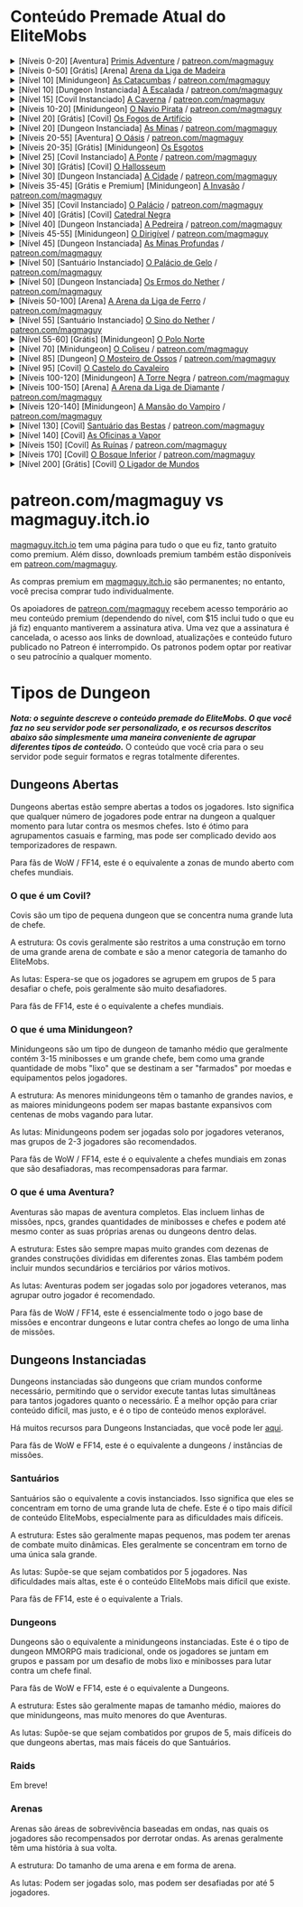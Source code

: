 # Conteúdo Premade Atual do EliteMobs

<details>
<summary>[Níveis 0-20] [Aventura] <a href="https://magmaguy.itch.io/primis">Primis Adventure</a> / <a href="https://www.patreon.com/posts/adventure-primis-71274573">patreon.com/magmaguy</a></summary>

Este mapa de aventura expansivo está repleto de missões, saque e uma variedade de mobs desafiadores, projetado para
imergir os jogadores no mundo do EliteMobs. Através de uma jogabilidade envolvente, os jogadores aprenderão as mecânicas
e funcionalidades do EliteMobs de forma emocionante e interativa. Os fãs de MMORPGs acharão a experiência familiar e
cativante, com elementos que lembram seus MMOs favoritos.

<pre>
Informações do EliteMobs:
Nível(is) Recomendado(s): 0 - 20 - Conteúdo Solo
Chefes: 957 Regionais [200 Únicos + Reforços + Fases + Blocos Transitivos]
Modelos Personalizados: 11 (alguns atualmente não implementados, WIP)
Itens Únicos: 153
Baús de Tesouro: 25 únicos
Missões: 98
NPCs: 255 únicos
1 Arena
Dificuldade: Dois jogadores recomendados
Tipo de Mapa: Mundo
Tipo de Encontro: Aventura
Compatibilidade:
Versão do Minecraft: 1.18.1+
Versão do EliteMobs: 8.0.3+ Créditos: 69OzCanOfBepis, MagmaGuy, Matevagyok, Dalio, FrostCone
</pre>
</details>

<details>
<summary>[Níveis 0-50] [Grátis] [Arena] <a href="https://magmaguy.itch.io/em-free-content">Arena da Liga de Madeira</a></summary>

Nota: A Arena da Liga de Madeira está quase totalmente no plugin padrão do EliteMobs, você só precisa baixar o Hub
Gratuito da Guilda dos Aventureiros de [magmaguy.itch.io](https://magmaguy.itch.io/em-free-content) para obter a
construção!

<pre>
Informações do EliteMobs:
Nível(is) Recomendado(s): 0 - 50 - Conteúdo Solo
Chefes: 91 chefes únicos
Itens Únicos: 27
Ondas: 50
Compatibilidade:
Versão do Minecraft: 1.18.1+
Versão do EliteMobs: 8.0.3+ Créditos: 69OzCanOfBepis, MagmaGuy, Reino de Lotheridon
</pre>
</details>

<details>
<summary>[Nível 10] [Minidungeon] <a href="https://magmaguy.itch.io/elitemobs-catacombs">As Catacumbas</a> / <a href="https://www.patreon.com/posts/lair-catacombs-62463772">patreon.com/magmaguy</a></summary>

A partir do EliteMobs 9.0.0, esta dungeon foi convertida para uma dungeon mundial!

<pre>
Informações do EliteMobs:
Nível(is) Recomendado(s): 10 - Conteúdo em Grupo
Chefes: 4 Regionais [6 Únicos + Reforços + Tesouro]
Itens Únicos: 6
Baús de Tesouro: 1
Dificuldade: Fácil
Tipo de Mapa: Mundo (Costumava ser Esquema)
Tipo de Encontro: Covil
Compatibilidade:
Versão do Minecraft: 1.16.5+
Versão do EliteMobs: 7.3.13+
Créditos: Reino de Lotheridon & MagmaGuy
</pre>
</details>

<details>
<summary>[Nível 10] [Dungeon Instanciada] <a href="https://magmaguy.itch.io/elitemobs-theclimb">A Escalada</a> / <a href="https://www.patreon.com/magmaguy">patreon.com/magmaguy</a></summary>

Esta dungeon faz parte da série de dungeons do Modo História. Os jogadores podem embarcar em missões que tecem uma
narrativa contínua através das dungeons, oferecendo uma história coesa e imersiva. Mortos-vivos emergiram das minas da
montanha e lançaram um ataque implacável a uma aldeia pacífica!

<pre>
Informações do EliteMobs:
Nível(is) Recomendado(s): 10 - Conteúdo em Grupo
Mais informações em breve.
</pre>
</details>

<details>
<summary>[Nível 15] [Covil Instanciado] <a href="https://magmaguy.itch.io/elitemobs-thecave">A Caverna</a> / <a href="https://www.patreon.com/magmaguy">patreon.com/magmaguy</a></summary>

Esta dungeon faz parte da série de dungeons do Modo História. Os jogadores podem embarcar em missões que tecem uma
narrativa contínua através das dungeons, oferecendo uma história coesa e imersiva. Uma criação formidável de magma e
chamas barra a entrada para as minas da montanha!

<pre>
Informações do EliteMobs:
Nível(is) Recomendado(s): 15 - Conteúdo em Grupo
Mais informações em breve.
</pre>
</details>

<details>
<summary>[Níveis 10-20] [Minidungeon] <a href="https://magmaguy.itch.io/elitemobs-pirate-ship">O Navio Pirata</a> / <a href="https://www.patreon.com/posts/minidungeon-ship-62464429">patreon.com/magmaguy</a></summary>

A partir do EliteMobs 9.0.0, esta dungeon foi convertida para uma dungeon mundial!

<pre>
Informações do EliteMobs:
Nível(is) Recomendado(s): 10-20 - Conteúdo Solo / Duo
Chefes: 28 Regionais [15 Únicos + Reforços + Fases]
Itens Únicos: 36
Dificuldade: Média
Tipo de Mapa: Mundo (Costumava ser Esquema)
Tipo de Encontro: Minidungeon
Compatibilidade:
Versão do Minecraft: 1.16.5+
Versão do EliteMobs: 7.3.13+
Créditos: 69OzCanOfBepis, MagmaGuy
</pre>
</details>

<details>
<summary>[Nível 20] [Grátis] [Covil] <a href="https://magmaguy.itch.io/em-free-content">Os Fogos de Artifício</a></summary>
<pre>
Informações do EliteMobs:
Nível(is) Recomendado(s): 20 - Conteúdo em Grupo
Chefes: 1 Regional [5 Únicos + Reforços + Fases]
Itens Personalizados: 3
Dificuldade: Difícil
Tipo de Mapa: Mundo
Tipo de Encontro: Covil
Compatibilidade: Versão do Minecraft: 1.16.5+
Versão do EliteMobs: 7.3.13+
Créditos: MagmaGuy
</pre>
</details>

<details>
<summary>[Nível 20] [Dungeon Instanciada] <a href="https://magmaguy.itch.io/elitemobs-themines">As Minas</a> / <a href="https://www.patreon.com/magmaguy">patreon.com/magmaguy</a></summary>

Esta dungeon faz parte da série de dungeons do Modo História. Os jogadores podem embarcar em missões que tecem uma
narrativa contínua através das dungeons, oferecendo uma história coesa e imersiva. Desça às minas da montanha para
descobrir a fonte da horda de mortos-vivos e a força misteriosa que os impulsiona.

<pre>
Informações do EliteMobs:
Nível(is) Recomendado(s): 20 - Conteúdo em Grupo
Mais informações em breve.
</pre>
</details>

<details>
<summary>[Níveis 20-55] [Aventura] <a href="https://magmaguy.itch.io/elitemobs-oasis">O Oásis</a> / <a href="https://www.patreon.com/posts/adventure-oasis-62464668">patreon.com/magmaguy</a></summary>

Para jogadores que completaram o mapa de Aventura Primis, o Oásis é o próximo passo perfeito em sua jornada. Ele oferece
mobs ainda mais desafiadores, uma infinidade de missões e uma abundância de saques incríveis para descobrir!

<pre>
Informações do EliteMobs:
Nível(is) Recomendado(s): 20 - 55 - Conteúdo Solo
Chefes: 1495 Regionais [96 Únicos + Reforços + Fases + Blocos Transitivos]
Itens Únicos: 62
Baús de Tesouro: 23 únicos
Dificuldade: Solo
Tipo de Mapa: Mundo
Tipo de Encontro: Aventura
Compatibilidade:
Versão do Minecraft: 1.16.5+
Versão do EliteMobs: 7.3.13+
Créditos: 69OzCanOfBepis, MagmaGuy
</pre>
</details>

<details>
<summary>[Níveis 20-35] [Grátis] [Minidungeon] <a href="https://magmaguy.itch.io/em-free-content">Os Esgotos</a></summary>
<pre>
Informações do EliteMobs:
Nível(is) Recomendado(s): 20 - 35 - Conteúdo Solo / Duo
Chefes: 280 Regionais [29 Únicos + Reforços + Tesouro]
Itens Únicos: 10
Baús de Tesouro: 2 únicos
Dificuldade: Média
Tipo de Mapa: Mundo
Tipo de Encontro: Mini-Dungeon
Compatibilidade:
Versão do Minecraft: 1.16.5+
Versão do EliteMobs: 7.3.13+
Créditos: 69OzCanOfBepis, MagmaGuy
</pre>
</details>

<details>
<summary>[Nível 25] [Covil Instanciado] <a href="https://magmaguy.itch.io/elitemobs-thebridge">A Ponte</a> / <a href="https://www.patreon.com/magmaguy">patreon.com/magmaguy</a></summary>

Esta dungeon faz parte da série de dungeons do Modo História. Os jogadores podem embarcar em missões que tecem uma
narrativa contínua através das dungeons, oferecendo uma história coesa e imersiva. Além das minas da montanha
encontra-se uma antiga cidade subterrânea dos anões. No entanto, antes de alcançá-la, uma construção formidável - um
guardião que protege uma ponte há séculos - está no caminho.

<pre>
Informações do EliteMobs:
Nível(is) Recomendado(s): 25 - Conteúdo em Grupo
Mais informações em breve.
</pre>
</details>

<details>
<summary>[Nível 30] [Grátis] [Covil] <a href="https://magmaguy.itch.io/em-free-content">O Hallosseum</a></summary>
<pre>
Informações do EliteMobs:
Nível(is) Recomendado(s): 30 - Conteúdo em Grupo
Chefes: 1 Regional [12 Únicos + Reforços + Fases]
Itens Únicos: 5
Dificuldade: Difícil
Tipo de Mapa: Mundo
Tipo de Encontro: Covil
Compatibilidade:
Versão do Minecraft: 1.16.5+
Versão do EliteMobs: 7.3.13+
Créditos: 69OzCanOfBepis, MagmaGuy
</pre>
</details>

<details>
<summary>[Nível 30] [Dungeon Instanciada] <a href="https://magmaguy.itch.io/elitemobs-thebridge">A Cidade</a> / <a href="https://www.patreon.com/magmaguy">patreon.com/magmaguy</a></summary>

Esta dungeon faz parte da série de dungeons do Modo História. Os jogadores podem embarcar em missões que tecem uma
narrativa contínua através das dungeons, oferecendo uma história coesa e imersiva. No subsolo profundo encontra-se uma
antiga cidade dos anões, cujos antigos habitantes agora vagueiam pelas ruas, enlouquecidos por uma força desconhecida.
Eles receberam vida eterna, mas não são mortos-vivos. O que está por trás deste fenómeno inquietante?

<pre>
Informações do EliteMobs:
Nível(is) Recomendado(s): 30 - Conteúdo em Grupo
Mais informações em breve.
</pre>
</details>

<details>
<summary>[Níveis 35-45] [Grátis e Premium] [Minidungeon] <a href="https://magmaguy.itch.io/the-invasion">A Invasão</a> / <a href="https://www.patreon.com/posts/minidungeon-62491284">patreon.com/magmaguy</a></summary>

A partir do EliteMobs 9.0.0, esta dungeon foi convertida para uma dungeon mundial!

<pre>
Informações do EliteMobs (Versão Premium):
Nível(is) Recomendado(s): 35 - 45
Chefes: 141 Regionais [39 Únicos + Reforços + Baús de Tesouro]
Itens Únicos: 13
Dificuldade: Média
Tipo de Mapa: Mundo (Costumava ser Esquema)
Tipo: Mini-Dungeon
Compatibilidade: Versão do Minecraft: 1.17.1+
Versão do EliteMobs: 7.3.13+
Créditos: 69OzCanOfBepis, MagmaGuy
</pre>
</details>

<details>
<summary>[Nível 35] [Covil Instanciado] <a href="https://magmaguy.itch.io/elitemobs-thepalace">O Palácio</a> / <a href="https://www.patreon.com/magmaguy">patreon.com/magmaguy</a></summary>

Esta dungeon faz parte da série de dungeons do Modo História. Os jogadores podem embarcar em missões que tecem uma
narrativa contínua através das dungeons, oferecendo uma história coesa e imersiva. No fundo da cidade dos anões, dentro
do palácio, reside o seu monarca louco. Um poder sombrio e não natural emana do monarca, acompanhado por leves e
assustadores badaladas ecoando pelos corredores.

<pre>
Informações do EliteMobs:
Nível(is) Recomendado(s): 35 - Conteúdo em Grupo
Mais informações em breve.
</pre>
</details>

<details>
<summary>[Nível 40] [Grátis] [Covil] <a href="https://magmaguy.itch.io/em-free-content">Catedral Negra</a></summary>

A partir do EliteMobs 9.0.0, esta dungeon foi convertida para uma dungeon mundial!

<pre>
Informações do EliteMobs:
Nível(is) Recomendado(s): 40 - Conteúdo em Grupo
Chefes: 1 Regional [2 Únicos + Reforços]
Itens Únicos: 1 Dificuldade: Difícil
Tipo de Mapa: Mundo (Costumava ser Esquema)
Tipo de Encontro: Covil
Compatibilidade:
Versão do Minecraft: 1.16.5+
Versão do EliteMobs: 7.3.13+
Créditos: 69OzCanOfBepis, MagmaGuy
</pre>
</details>

<details>
<summary>[Nível 40] [Dungeon Instanciada] <a href="https://magmaguy.itch.io/elitemobs-thequarry">A Pedreira</a> / <a href="https://www.patreon.com/magmaguy">patreon.com/magmaguy</a></summary>

Esta dungeon faz parte da série de dungeons do Modo História. Os jogadores podem embarcar em missões que tecem uma
narrativa contínua através das dungeons, oferecendo uma história coesa e imersiva. Em meio a abundantes minérios e
incontáveis gemas, os anões mergulharam fundo na terra em busca de riquezas. Pegue o elevador para explorar o quão longe
esta pedreira se estende e onde ela leva. Cuidado com os escavadores, mineiros e feiticeiros reais anões loucos que
ainda vagueiam nestas profundezas.

<pre>
Informações do EliteMobs:
Nível(is) Recomendado(s): 40 - Conteúdo em Grupo
Mais informações em breve.
</pre>
</details>

<details>
<summary>[Níveis 45-55] [Minidungeon] <a href="https://magmaguy.itch.io/elitemobs-airship">O Dirigível</a> / <a href="https://www.patreon.com/posts/minidungeon-62491142">patreon.com/magmaguy</a></summary>

A partir do EliteMobs 9.0.0, esta dungeon foi convertida para uma dungeon mundial!

<pre>
Informações do EliteMobs:
Nível(is) Recomendado(s): 45 - 55
Chefes: 67 Regionais [13 Únicos + Reforços]
Itens Únicos: 15
Dificuldade: Média
Tipo de Mapa: Mundo (Costumava ser Esquema)
Tipo de Encontro: Mini-Dungeon
Compatibilidade:
Versão do Minecraft: 1.16.5+
Versão do EliteMobs: 7.3.13+
Créditos: Reino de Lotheridon, 69OzCanOfBepis
</pre>
</details>

<details>
<summary>[Nível 45] [Dungeon Instanciada] <a href="https://magmaguy.itch.io/elitemobs-thedeepmines">As Minas Profundas</a> / <a href="https://www.patreon.com/magmaguy">patreon.com/magmaguy</a></summary>

Esta dungeon faz parte da série de dungeons do Modo História. Os jogadores podem embarcar em missões que tecem uma
narrativa contínua através das dungeons, oferecendo uma história coesa e imersiva. O elevador da pedreira atinge o seu
limite, mas para além dele encontram-se as minas profundas onde a ganância dos anões os levou. Estas minas estendem-se
até ao Nether, onde uma entidade poderosa do reino do Nether espreita nas sombras.

<pre>
Informações do EliteMobs:
Nível(is) Recomendado(s): 45 - Conteúdo em Grupo
Mais informações em breve.
</pre>
</details>

<details>
<summary>[Nível 50] [Santuário Instanciado] <a href="https://magmaguy.itch.io/frost-palace-sanctum">O Palácio de Gelo</a> / <a href="https://www.patreon.com/posts/72982655">patreon.com/magmaguy</a></summary>

Um desafio perfeito para um grupo de jogadores ansiosos para testar suas habilidades, inteligência e qualquer
conhecimento de EliteMobs que tenham adquirido. Uma luta de chefe que não será fácil de esquecer!

<pre>
Informações do EliteMobs:
Nível(is) Recomendado(s): 50
Chefes: 1 Regional [11 Únicos + Reforços + Fases]
Itens Únicos: 36
Poderes Únicos: 6
Modelos Personalizados: 5 (3 chefes, 2 itens)
Dificuldade: Normal + Difícil + Mítico
Tipo de Mapa: Mundo
Tipo de Encontro: Santuário
Compatibilidade: Versão do Minecraft: 1.18.2+
Versão do EliteMobs: 8.3.1+
Créditos: Dalio - Mapa, Agnet75 - Música, MagmaGuy
</pre>
</details>

<details>
<summary>[Nível 50] [Dungeon Instanciada] <a href="https://magmaguy.itch.io/elitemobs-thenetherwastes">Os Ermos do Nether</a> / <a href="https://www.patreon.com/magmaguy">patreon.com/magmaguy</a></summary>

Esta dungeon faz parte da série de dungeons do Modo História. Os jogadores podem embarcar em missões que tecem uma
narrativa contínua através das dungeons, oferecendo uma história coesa e imersiva. Nos Ermos do Nether, um reino
desconhecido para todos, criaturas desconhecidas do nether vagam por seus caminhos desolados. Do seu coração, ecoa uma
ressonância assombrosa, pontuada pelo sino assustador de um sino - um som não natural que perturba todos aqueles que o
ouvem.

<pre>
Informações do EliteMobs:
Nível(is) Recomendado(s): 50 - Conteúdo em Grupo
Mais informações em breve.
</pre>
</details>

<details>
<summary>[Níveis 50-100] [Arena] <a href="https://magmaguy.itch.io/arena-iron-league-arena">A Arena da Liga de Ferro</a> / <a href="https://www.patreon.com/posts/arena-iron-arena-76940965">patreon.com/magmaguy</a></summary>
<pre>
Informações do EliteMobs:
Nível(is) Recomendado(s): 50 - 100 - Grupo recomendado
Chefes: 91 Únicos
Itens Únicos: 27
Dificuldade: Difícil
Tipo de mapa: Mundo
Tipo de Encontro: Arena
Compatibilidade: Versão do Minecraft: 1.18.2+
Versão do EliteMobs: 8.3.8+
Créditos: Frostcone, MagmaGuy, Delio
</pre>
</details>

<details>
<summary>[Nível 55] [Santuário Instanciado] <a href="https://magmaguy.itch.io/elitemobs-thenetherbell">O Sino do Nether</a> / <a href="https://www.patreon.com/magmaguy">patreon.com/magmaguy</a></summary>

Esta dungeon faz parte da série de dungeons do Modo História. Os jogadores podem embarcar em missões que tecem uma
narrativa contínua através das dungeons, oferecendo uma história coesa e imersiva. No fundo do Nether, onde ninguém
deveria pisar, encontra-se uma cena assombrosa de morte e decadência. Criaturas do vazio, inimagináveis ​​até mesmo em
pesadelos, espreitam nestas terras abandonadas. No coração desta desolação encontra-se uma criação grotesca - nascida
das energias colapsantes do Nether ao longo de séculos - uma abominação conhecida como Sino do Vazio. Seu toque e
badaladas incessantes tecem uma promessa sinistra na mente daqueles que a ouvem, tentando-os com riquezas e poderes
inimagináveis. Sua ressonância ecoa profundamente, uma presença assombrosa que se recusa a ser abalada.

<pre>
Informações do EliteMobs:
Nível(is) Recomendado(s): 55 - Grupo recomendado
Chefes: 27 Únicos
Itens Únicos: 30
Poderes Personalizados: 15
Dificuldade: 3 dificuldades diferentes: Normal, Difícil e Mítico!
Tipo de mapa: Mundo Instanciado
Tipo de Encontro: Santuário
Compatibilidade:
Versão do Minecraft: 1.21+
Versão do EliteMobs: 9.0.2+
Créditos: Frostcone, MagmaGuy, Dali_
</pre>
</details>

<details>
<summary>[Nível 55-60] [Grátis] [Minidungeon] <a href="https://magmaguy.itch.io/em-free-content">O Polo Norte</a></summary>

Uma dungeon perfeita para adicionar ao seu servidor para a época festiva, capturando o espírito do inverno e colocando
todos no clima festivo.

<pre>
Informações do EliteMobs:
Nível(is) Recomendado(s): 55 - 60 - Conteúdo Solo / Duo
Chefes: 47 Regionais [8 Únicos + Reforços + Fases + Tesouro]
Itens Únicos: 7
Dificuldade: Média
Tipo de Mapa: Mundo
Tipo de Encontro: Mini-Dungeon
Compatibilidade:
Versão do Minecraft: 1.16.5+
Versão do EliteMobs: 7.3.0+
Créditos: 69OzCanOfBepis, MagmaGuy
</pre>
</details>

<details>
<summary>[Nível 70] [Minidungeon] <a href="https://magmaguy.itch.io/elitemobs-colosseum">O Coliseu</a> / <a href="https://www.patreon.com/posts/lair-colosseum-62465500">patreon.com/magmaguy</a></summary>

A partir do EliteMobs 9.0.0, esta dungeon foi convertida para uma dungeon mundial!

<pre>
Nível(is) Recomendado(s): 70 - Conteúdo em Grupo
Chefes: 10 Regionais [7 Únicos + Reforços + Fases]
Itens Únicos: 3
Dificuldade: Difícil
Tipo de Mapa: Mundo (Costumava ser Esquema)
Tipo de Encontro: Covil
Compatibilidade:
Versão do Minecraft: 1.16.5+
Versão do EliteMobs: 7.3.13+
Créditos: Maldini & MagmaGuy
</pre>
</details>

<details>
<summary>[Nível 85] [Dungeon] <a href="https://magmaguy.itch.io/dungeon-bone-monastery">O Mosteiro de Ossos</a> / <a href="https://www.patreon.com/posts/dungeon-bone-76941562">patreon.com/magmaguy</a></summary>

Algo terrível está a acontecer no mosteiro. Os monges foram expulsos e há rumores de mortos-vivos e esqueletos
implacáveis ​​vagueando pelo local!

<pre>
Informações do EliteMobs:
Nível(is) Recomendado(s): 85
Chefes: 29 Únicos
Itens Únicos: 87
Dificuldade: Difícil
Tipo de mapa: Mundo
Tipo de Encontro: Dungeon
Compatibilidade: Versão do Minecraft: 1.18.2+
Versão do EliteMobs: 8.3.8+
Créditos: Matevagyok, 69OzCanOfBepis, MagmaGuy
</pre>
</details>

<details>
<summary>[Nível 95] [Covil] <a href="#">O Castelo do Cavaleiro</a></summary>

Você se atreve a desafiar os cavaleiros e seu antigo líder, Carlos Magno?

<pre>
Informações do EliteMobs:
Nível(is) Recomendado(s): 95
Chefes: 15 Regionais [12 Únicos + Reforços + Fases]
Itens Únicos: 6
Dificuldade: Difícil
Tipo de Mapa: Mundo
Tipo de Encontro: Covil
Compatibilidade:
Versão do Minecraft: 1.18.2+
Versão do EliteMobs: 8.3.8+
Créditos: MagmaGuy, FrostCone, Matevagyok
</pre>
</details>

<details>
<summary>[Níveis 100-120] [Minidungeon] <a href="https://magmaguy.itch.io/elitemobs-the-dark-spire">A Torre Negra</a> / <a href="https://www.patreon.com/posts/minidungeon-dark-62465765">patreon.com/magmaguy</a></summary>

A Torre Negra aguarda nas profundezas do Nether. Essas criaturas não são mobs comuns do Nether - tenha cuidado!

<pre>
Informações do EliteMobs:
Nível(is) Recomendado(s): 100 - 120
Chefes: 184 Regionais [27 Únicos + Reforços + Fases + Tesouro]
Itens Únicos: 12
Baús de Tesouro: 17 únicos
Dificuldade: Difícil
Tipo de Mapa: Mundo
Tipo de Encontro: Mini-Dungeon
Compatibilidade:
Versão do Minecraft: 1.16.5+
Versão do EliteMobs: 7.3.13+
Créditos: 69OzCanOfBepis
</pre>
</details>

<details>
<summary>[Níveis 100-150] [Arena] <a href="https://magmaguy.itch.io/elitemobs-diamondarena">A Arena da Liga de Diamante</a> / <a href="https://www.patreon.com/posts/lair-catacombs-62463772">patreon.com/magmaguy</a></summary>
<pre>
Informações do EliteMobs:
Nível(is) Recomendado(s): 100-150 - Conteúdo em Grupo
Mais informações em breve.
</pre>
</details>

<details>
<summary>[Níveis 120-140] [Minidungeon] <a href="https://magmaguy.itch.io/the-vampire-manor">A Mansão do Vampiro</a> / <a href="https://www.patreon.com/posts/minidungeon-62465872">patreon.com/magmaguy</a></summary>

A partir do EliteMobs 9.0.0, esta dungeon foi convertida para uma dungeon mundial!

<pre>
Informações do EliteMobs:
Nível(is) Recomendado(s): 120-140
Chefes: 116 Regionais [55 Únicos + Reforços + Fases + Baús de Tesouro]
Itens Únicos: 11
Dificuldade: Média
Tipo de Mapa: Mundo (Costumava ser Esquema)
Tipo de Encontro: Minidungeon
Compatibilidade:
Versão do Minecraft: 1.17.1+
Versão do EliteMobs: 7.3.13+
Créditos: 69OzCanOfBepis, MagmaGuy
</pre>
</details>
<details>
<summary>[Nível 130] [Covil] <a href="https://magmaguy.itch.io/beasts-sanctuary">Santuário das Bestas</a> / <a href="https://www.patreon.com/posts/lair-beasts-74854707">patreon.com/magmaguy</a></summary>

Uma besta monstruosa refugiou-se numa cidade próxima, transformando os seus residentes em cascas sem mente. Tem coragem
suficiente para enfrentar a criatura em batalha e expulsá-la?

<pre>
Nível(is) Recomendado(s): 130 - Conteúdo em Grupo
Chefes: 13 Regionais [12 Únicos + Reforços + Fases]
Itens Únicos: 4
Dificuldade: Difícil
Tipo de Mapa: Mundo
Tipo de Encontro: Covil
Compatibilidade: Versão do Minecraft: 1.18.1+
Versão do EliteMobs: 8.3.1+
Créditos: Frostcone
</pre>
</details>

<details>
<summary>[Nível 140] [Covil] <a href="https://magmaguy.itch.io/em-free-content">As Oficinas a Vapor</a></summary>

O que são essas criaturas e o que elas fizeram? Elas criaram um ser de engrenagens e metal, com uma mente que pode
pensar, mas nunca sentir. Ele empoleira-se no topo da torre de relógio, esperando o momento em que a vida despertará os
seus frios olhos de aço.

<pre>
Informações do EliteMobs:
Nível(is) Recomendado(s): 140
Chefes: 8 Regionais [11 Únicos + Reforços + Fases]
Itens Únicos: 7
Dificuldade: Difícil
Tipo de Mapa: Mundo
Tipo de Encontro: Covil
Compatibilidade:
Versão do Minecraft: 1.18.2+
Versão do EliteMobs: 8.3.8+
Créditos: MagmaGuy, FrostCone
</pre>
</details>

<details>
<summary>[Níveis 150] [Covil] <a href="https://magmaguy.itch.io/the-ruins">As Ruínas</a> / <a href="https://www.patreon.com/posts/lair-ruins-62465993">patreon.com/magmaguy</a></summary>

A partir do EliteMobs 9.0.0, esta dungeon foi convertida para uma dungeon mundial!

<pre>
Informações do EliteMobs:
Nível(is) Recomendado(s): 150
Chefes: 1 Regional [3 Únicos + Reforços + Fases]
Itens Únicos: 1
Dificuldade: Muito Difícil
Tipo de Mapa: Mundo (Costumava ser Esquema)
Tipo de Encontro: Covil
Compatibilidade:
Versão do Minecraft: 1.17.1+
Versão do EliteMobs: 7.3.6+
</pre>
</details>

<details>
<summary>[Níveis 170] [Covil] <a href="https://magmaguy.itch.io/under-grove">O Bosque Inferior</a> / <a href="https://www.patreon.com/posts/lair-under-grove-74854772">patreon.com/magmaguy</a></summary>

Algo deu terrivelmente errado neste bosque outrora amigável. Um ser poderoso estabeleceu residência, nutrindo um rancor
que parece estar além de qualquer esperança de cura.

<pre>
Nível(is) Recomendado(s): 170 - Conteúdo em Grupo
Chefes: 25 Regionais [7 Únicos + Reforços + Fases]
Itens Únicos: 4
Dificuldade: Difícil
Tipo de Mapa: Mundo
Tipo de Encontro: Covil
Compatibilidade: Versão do Minecraft: 1.18.1+
Versão do EliteMobs: 8.3.1+
Créditos: Frostcone
</pre>
</details>

<details>
<summary>[Nível 200] [Grátis] [Covil] <a href="https://magmaguy.itch.io/em-free-content">O Ligador de Mundos</a></summary>

O teste final, o covil final: um chefe diferente de todos os vistos antes, intocado por armas, impermeável a armaduras.
Suas asas comandam o vento, sua respiração escurece o abismo e suas garras fendem montanhas. Será que os jogadores
conseguirão reunir coragem para enfrentar este dragão negro antigo e temível em batalha? Depois de conquistar tudo o
mais no EliteMobs, o desafio final aguarda!

<pre>
Informações do EliteMobs:
Nível(is) Recomendado(s): 200
Chefes: 1 Regional [17 Únicos + Reforços + Fases]
Itens Únicos: 1
Dificuldade: Difícil
Tipo de Mapa: Mundo
Tipo de Encontro: Covil
Compatibilidade:
Versão do Minecraft: 1.16.5+
Versão do EliteMobs: 7.3.13+
Créditos: 69OzCanOfBepis, MagmaGuy
</pre>
</details>

# patreon.com/magmaguy vs magmaguy.itch.io

[magmaguy.itch.io](https://magmaguy.itch.io/) tem uma página para tudo o que eu fiz, tanto gratuito como premium. Além
disso, downloads premium também estão disponíveis em [patreon.com/magmaguy](https://www.patreon.com/magmaguy).

As compras premium em [magmaguy.itch.io](https://magmaguy.itch.io/) são permanentes; no entanto, você precisa comprar tudo individualmente.

Os apoiadores de [patreon.com/magmaguy](https://www.patreon.com/magmaguy) recebem acesso temporário ao meu conteúdo
premium (dependendo do nível, com $15 inclui tudo o que eu já fiz) enquanto mantiverem a assinatura ativa. Uma vez que a
assinatura é cancelada, o acesso aos links de download, atualizações e conteúdo futuro publicado no Patreon é
interrompido. Os patronos podem optar por reativar o seu patrocínio a qualquer momento.

# Tipos de Dungeon

***Nota: o seguinte descreve o conteúdo premade do EliteMobs. O que você faz no seu servidor pode ser personalizado, e
os recursos descritos abaixo são simplesmente uma maneira conveniente de agrupar diferentes tipos de conteúdo.*** O
conteúdo que você cria para o seu servidor pode seguir formatos e regras totalmente diferentes.

## Dungeons Abertas

Dungeons abertas estão sempre abertas a todos os jogadores. Isto significa que qualquer número de jogadores pode entrar
na dungeon a qualquer momento para lutar contra os mesmos chefes. Isto é ótimo para agrupamentos casuais e farming, mas
pode ser complicado devido aos temporizadores de respawn.

Para fãs de WoW / FF14, este é o equivalente a zonas de mundo aberto com chefes mundiais.

### O que é um Covil?

Covis são um tipo de pequena dungeon que se concentra numa grande luta de chefe.

A estrutura: Os covis geralmente são restritos a uma construção em torno de uma grande arena de combate e são a menor categoria de tamanho do EliteMobs.

As lutas: Espera-se que os jogadores se agrupem em grupos de 5 para desafiar o chefe, pois geralmente são muito desafiadores.

Para fãs de FF14, este é o equivalente a chefes mundiais.

### O que é uma Minidungeon?

Minidungeons são um tipo de dungeon de tamanho médio que geralmente contém 3-15 minibosses e um grande chefe, bem como
uma grande quantidade de mobs "lixo" que se destinam a ser "farmados" por moedas e equipamentos pelos jogadores.

A estrutura: As menores minidungeons têm o tamanho de grandes navios, e as maiores minidungeons podem ser mapas bastante
expansivos com centenas de mobs vagando para lutar.

As lutas: Minidungeons podem ser jogadas solo por jogadores veteranos, mas grupos de 2-3 jogadores são recomendados.

Para fãs de WoW / FF14, este é o equivalente a chefes mundiais em zonas que são desafiadoras, mas recompensadoras para
farmar.

### O que é uma Aventura?

Aventuras são mapas de aventura completos. Elas incluem linhas de missões, npcs, grandes quantidades de minibosses e
chefes e podem até mesmo conter as suas próprias arenas ou dungeons dentro delas.

A estrutura: Estes são sempre mapas muito grandes com dezenas de grandes construções divididas em diferentes zonas. Elas
também podem incluir mundos secundários e terciários por vários motivos.

As lutas: Aventuras podem ser jogadas solo por jogadores veteranos, mas agrupar outro jogador é recomendado.

Para fãs de WoW / FF14, este é essencialmente todo o jogo base de missões e encontrar dungeons e lutar contra chefes ao
longo de uma linha de missões.

## Dungeons Instanciadas

Dungeons instanciadas são dungeons que criam mundos conforme necessário, permitindo que o servidor execute tantas lutas
simultâneas para tantos jogadores quanto o necessário. É a melhor opção para criar conteúdo difícil, mas justo, e é o
tipo de conteúdo menos explorável.

Há muitos recursos para Dungeons Instanciadas, que você pode
ler [aqui]($language$/elitemobs/instanced_dungeon_difficulty.md&section=how-it-works).

Para fãs de WoW e FF14, este é o equivalente a dungeons / instâncias de missões.

### Santuários

Santuários são o equivalente a covis instanciados. Isso significa que eles se concentram em torno de uma grande luta de
chefe. Este é o tipo mais difícil de conteúdo EliteMobs, especialmente para as dificuldades mais difíceis.

A estrutura: Estes são geralmente mapas pequenos, mas podem ter arenas de combate muito dinâmicas. Eles geralmente se
concentram em torno de uma única sala grande.

As lutas: Supõe-se que sejam combatidos por 5 jogadores. Nas dificuldades mais altas, este é o conteúdo EliteMobs mais
difícil que existe.

Para fãs de FF14, este é o equivalente a Trials.

### Dungeons

Dungeons são o equivalente a minidungeons instanciadas. Este é o tipo de dungeon MMORPG mais tradicional, onde os
jogadores se juntam em grupos e passam por um desafio de mobs lixo e minibosses para lutar contra um chefe final.

Para fãs de WoW e FF14, este é o equivalente a Dungeons.

A estrutura: Estes são geralmente mapas de tamanho médio, maiores do que minidungeons, mas muito menores do que
Aventuras.

As lutas: Supõe-se que sejam combatidos por grupos de 5, mais difíceis do que dungeons abertas, mas mais fáceis do que
Santuários.

### Raids

Em breve!

### Arenas

Arenas são áreas de sobrevivência baseadas em ondas, nas quais os jogadores são recompensados por derrotar ondas. As
arenas geralmente têm uma história à sua volta.

A estrutura: Do tamanho de uma arena e em forma de arena.

As lutas: Podem ser jogadas solo, mas podem ser desafiadas por até 5 jogadores.
